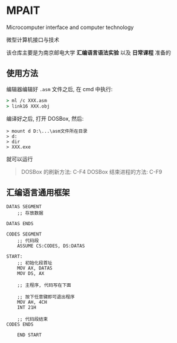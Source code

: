 # MPAIT

Microcomputer interface and computer technology

微型计算机接口与技术

该仓库主要是为南京邮电大学 **汇编语言语法实验** 以及 **日常课程** 准备的

## 使用方法

编辑器编辑好 `.asm` 文件之后, 在 cmd 中执行:

```cmd
> ml /c XXX.asm
> link16 XXX.obj
```

编译好之后, 打开 DOSBox, 然后:

```DOS
> mount d D:\...\asm文件所在目录
> d:
> dir
> XXX.exe
```

就可以运行

> DOSBox 的刷新方法: C-F4
> DOSBox 结束进程的方法: C-F9

## 汇编语言通用框架

```masm
DATAS SEGMENT
    ;; 存放数据

DATAS ENDS

CODES SEGMENT
    ;; 代码段
    ASSUME CS:CODES, DS:DATAS

START:
    ;; 初始化段首址
    MOV AX, DATAS
    MOV DS, AX

    ;; 主程序, 代码写在下面

    ;; 按下任意键即可退出程序
    MOV AH, 4CH
    INT 21H

    ;; 代码段结束
CODES ENDS

    END START
```
